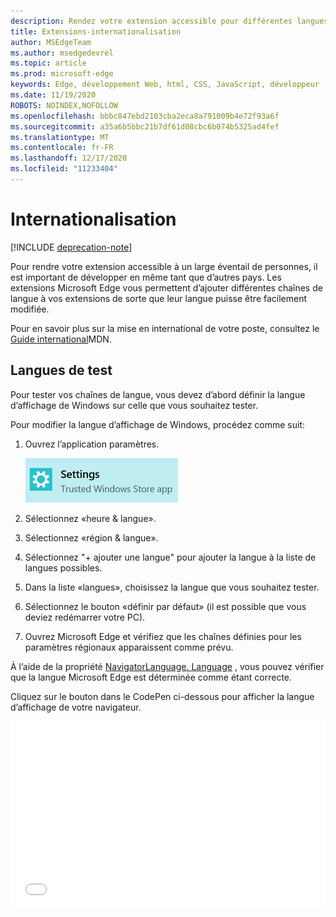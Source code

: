 ```yaml
---
description: Rendez votre extension accessible pour différentes langues et testez vos chaînes de langue grâce au Guide d’internationalisation.
title: Extensions-internationalisation
author: MSEdgeTeam
ms.author: msedgedevrel
ms.topic: article
ms.prod: microsoft-edge
keywords: Edge, développement Web, html, CSS, JavaScript, développeur
ms.date: 11/19/2020
ROBOTS: NOINDEX,NOFOLLOW
ms.openlocfilehash: bbbc847ebd2103cba2eca8a791009b4e72f93a6f
ms.sourcegitcommit: a35a6b5bbc21b7df61d08cbc6b074b5325ad4fef
ms.translationtype: MT
ms.contentlocale: fr-FR
ms.lasthandoff: 12/17/2020
ms.locfileid: "11233404"
---
```

# Internationalisation  

[!INCLUDE [deprecation-note](../includes/deprecation-note.md)]  

Pour rendre votre extension accessible à un large éventail de personnes, il est important de développer en même tant que d’autres pays. Les extensions Microsoft Edge vous permettent d’ajouter différentes chaînes de langue à vos extensions de sorte que leur langue puisse être facilement modifiée.

Pour en savoir plus sur la mise en international de votre poste, consultez le [Guide international](https://developer.mozilla.org/Add-ons/WebExtensions/Internationalization)MDN.


## Langues de test

Pour tester vos chaînes de langue, vous devez d’abord définir la langue d’affichage de Windows sur celle que vous souhaitez tester.

Pour modifier la langue d’affichage de Windows, procédez comme suit:

1. Ouvrez l’application paramètres.

   ![application paramètres](./../media/loc-settings.png)
2. Sélectionnez «heure & langue».
3. Sélectionnez «région & langue».
4. Sélectionnez "+ ajouter une langue" pour ajouter la langue à la liste de langues possibles.
5. Dans la liste «langues», choisissez la langue que vous souhaitez tester.
6. Sélectionnez le bouton «définir par défaut» (il est possible que vous deviez redémarrer votre PC).
7. Ouvrez Microsoft Edge et vérifiez que les chaînes définies pour les paramètres régionaux apparaissent comme prévu.

À l’aide de la propriété [NavigatorLanguage. Language](https://developer.mozilla.org/docs/Web/API/NavigatorLanguage/language) , vous pouvez vérifier que la langue Microsoft Edge est déterminée comme étant correcte.

Cliquez sur le bouton dans le CodePen ci-dessous pour afficher la langue d’affichage de votre navigateur.

<iframe height='300' scrolling='no' title='Obtention des paramètres régionaux' src='//codepen.io/MSEdgeDev/embed/VaRWwR/?height=300&theme-id=23761&default-tab=result&embed-version=2&editable=true' frameborder='no' allowtransparency='true' allowfullscreen='true' style='width: 100%;'><a href='https://codepen.io/MSEdgeDev/pen/VaRWwR/'> </a> Pour plus d’MSEdgeDev ( <a href='http://codepen.io/MSEdgeDev'> @MSEdgeDev </a> ) sur <a href='http://codepen.io'> CodePen </a> , voir Pen Get.
</iframe>
